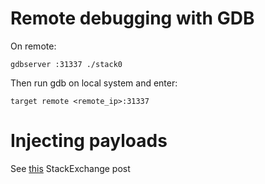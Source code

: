 # Remote debugging with GDB

On remote:
```
gdbserver :31337 ./stack0
```

Then run gdb on local system and enter:
```
target remote <remote_ip>:31337
```
# Injecting payloads

See [this](https://reverseengineering.stackexchange.com/questions/13928/managing-inputs-for-payload-injection) StackExchange post
